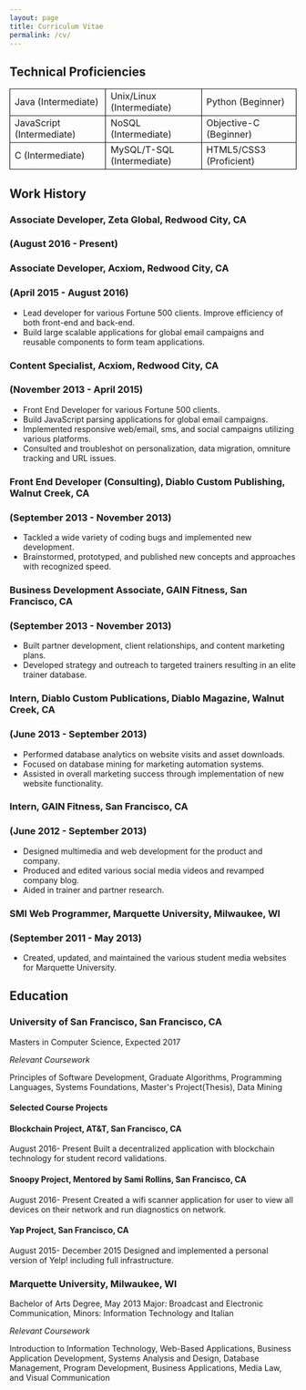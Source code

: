 ```yaml
---
layout: page
title: Curriculum Vitae
permalink: /cv/
---
```


## Technical Proficiencies
<table cellspacing = "0px" cellborder = "0px" border = "2px" style="border: black;">
<tr><td align="left" width="300px;">Java (Intermediate)</td><td align="left" width="300px;">Unix/Linux (Intermediate)</td><td align="left" width="300px;">Python (Beginner)</td></tr>
<tr><td align="left" width="300px;">JavaScript (Intermediate)</td><td align="left" width="300px;">NoSQL (Intermediate)</td><td>Objective-C (Beginner)</td></tr>
<tr><td align="left" width="300px;">C (Intermediate)</td><td align="left" width="300px;">MySQL/T-SQL (Intermediate)</td><td>HTML5/CSS3 (Proficient)</td></tr>
</table>

## Work History

### Associate Developer, Zeta Global, Redwood City, CA 
### (August 2016 - Present)
### Associate Developer, Acxiom, Redwood City, CA 
### (April 2015 - August 2016)
* Lead developer for various Fortune 500 clients. Improve efficiency of both front-end and back-end.
* Build large scalable applications for global email campaigns and reusable components to form team applications.

### Content Specialist, Acxiom, Redwood City, CA 
### (November 2013 - April 2015)
* Front End Developer for various Fortune 500 clients.
* Build JavaScript parsing applications for global email campaigns.
* Implemented responsive web/email, sms, and social campaigns utilizing various platforms.
* Consulted and troubleshot on personalization, data migration, omniture tracking and URL issues.

### Front End Developer (Consulting), Diablo Custom Publishing, Walnut Creek, CA 
### (September 2013 - November 2013)
* Tackled a wide variety of coding bugs and implemented new development.
* Brainstormed, prototyped, and published new concepts and approaches with recognized speed.

### Business Development Associate, GAIN Fitness, San Francisco, CA 
### (September 2013 - November 2013)
* Built partner development, client relationships, and content marketing plans.
* Developed strategy and outreach to targeted trainers resulting in an elite trainer database.

### Intern, Diablo Custom Publications, Diablo Magazine, Walnut Creek, CA 
### (June 2013 - September 2013)
* Performed database analytics on website visits and asset downloads.
* Focused on database mining for marketing automation systems.
* Assisted in overall marketing success through implementation of new website functionality.

### Intern, GAIN Fitness, San Francisco, CA 
### (June 2012 - September 2013)
* Designed multimedia and web development for the product and company.
* Produced and edited various social media videos and revamped company blog. 
* Aided in trainer and partner research.

### SMI Web Programmer, Marquette University, Milwaukee, WI 
### (September 2011 - May 2013)
* Created, updated, and maintained the various student media websites for Marquette University.


## Education

### University of San Francisco, San Francisco, CA
Masters in Computer Science, Expected 2017

_Relevant Coursework_

Principles of Software Development, Graduate Algorithms, Programming Languages, Systems Foundations, Master's Project(Thesis), Data Mining

#### Selected Course Projects
#### Blockchain Project, AT&T, San Francisco, CA
August 2016- Present
Built a decentralized application with blockchain technology for student record validations.

#### Snoopy Project, Mentored by Sami Rollins, San Francisco, CA
August 2016- Present
Created a wifi scanner application for user to view all devices on their network and run diagnostics on network.

#### Yap Project, San Francisco, CA
August 2015- December 2015
Designed and implemented a personal version of Yelp! including full infrastructure.


### Marquette University, Milwaukee, WI
Bachelor of Arts Degree, May 2013
Major: Broadcast and Electronic Communication, Minors: Information Technology and Italian

_Relevant Coursework_

Introduction to Information Technology, Web-Based Applications, Business Application Development, Systems Analysis and Design, Database Management, Program Development, Business Applications, Media Law, and Visual Communication
